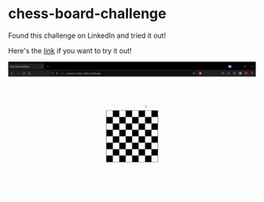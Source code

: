 # chess-board-challenge
Found this challenge on LinkedIn and tried it out!

Here's the [link](https://nifty-gates-dd0230.netlify.app/) if you want to try it out!

![](output/output.gif)
